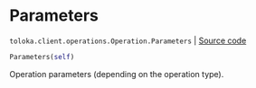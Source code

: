 # Parameters
`toloka.client.operations.Operation.Parameters` | [Source code](https://github.com/Toloka/toloka-kit/blob/v1.1.4/src/client/operations.py#L89)

```python
Parameters(self)
```

Operation parameters (depending on the operation type).

